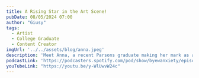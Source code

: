 ```yaml
---
title: A Rising Star in the Art Scene!
pubDate: 08/05/2024 07:00
author: "Giusy"
tags:
  - Artist
  - College Graduate
  - Content Creator
imgUrl: '../../assets/blog/anna.jpeg'
description: 'Meet Anna, a recent Parsons graduate making her mark as an artist and content creator. Discover her creative process, challenges, and aspirations in this inspiring episode. Tune in for a glimpse into the world of a rising star in the art scene! Follow @annakwanlol'
podcastLink: 'https://podcasters.spotify.com/pod/show/byewanxiety/episodes/StartUp-Founder-to-Product-Manager-e2mpbrn'
youTubeLink: "https://youtu.be/y-WlUwvW24c"
---
```

